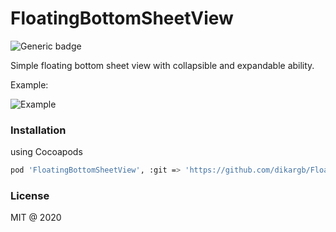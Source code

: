 # FloatingBottomSheetView
![Generic badge](https://img.shields.io/travis/dikargb/FloatingBottomSheetView/master)

Simple floating bottom sheet view with collapsible and expandable ability.

Example:

![Example](https://im7.ezgif.com/tmp/ezgif-7-a072b91ba1d4.gif)


### Installation
using Cocoapods
```bash
pod 'FloatingBottomSheetView', :git => 'https://github.com/dikargb/FloatingBottomSheetView'
```

### License
MIT @ 2020
